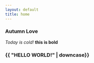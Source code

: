 ```yaml
---
layout: default
title: home
---
```

### Autumn Love
_Today is cold!_
**this is bold**
### {{ "HELLO WORLD!" | downcase}}
